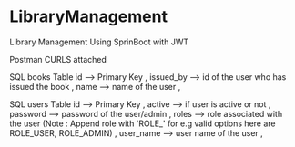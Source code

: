 # LibraryManagement
Library Management Using SprinBoot with JWT

Postman CURLS attached

SQL books Table
id --> Primary Key , 
issued_by --> id of the user who has issued the book , 
name --> name of the user ,


SQL users Table
id --> Primary Key , 
active --> if user is active or not ,
password --> password of the user/admin , 
roles --> role associated with the user (Note : Append role with 'ROLE_' for e.g valid options here are ROLE_USER, ROLE_ADMIN) , 
user_name --> user name of the user ,
